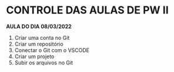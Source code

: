 # CONTROLE DAS AULAS DE PW II

**AULA DO DIA 08/03/2022**

1. Criar uma conta no Git
2. Criar um repositório
3. Conectar o Git com o VSCODE
4. Criar um projeto
5. Subir os arquivos no Git
